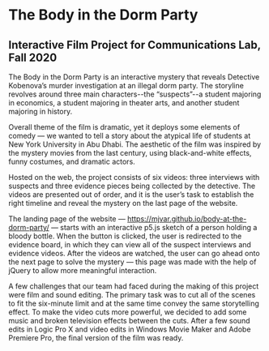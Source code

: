 # The Body in the Dorm Party 
## Interactive Film Project for Communications Lab, Fall 2020

The Body in the Dorm Party is an interactive mystery that reveals Detective Kobenova’s murder investigation at an illegal dorm party. The storyline revolves around three main characters--the “suspects”--a student majoring in economics, a student majoring in theater arts, and another student majoring in history. 

Overall theme of the film is dramatic, yet it deploys some elements of comedy — we wanted to tell a story about the atypical life of students at New York University in Abu Dhabi. The aesthetic of the film was inspired by the mystery movies from the last century, using black-and-white effects, funny costumes, and dramatic actors. 

Hosted on the web, the project consists of six videos: three interviews with suspects and three evidence pieces being collected by the detective. The videos are presented out of order, and it is the user’s task to establish the right timeline and reveal the mystery on the last page of the website.

The landing page of the website — https://mjvar.github.io/body-at-the-dorm-party/ — starts with an interactive p5.js sketch of a person holding a bloody bottle. When the button is clicked, the user is redirected to the evidence board, in which they can view all of the suspect interviews and evidence videos. After the videos are watched, the user can go ahead onto the next page to solve the mystery — this page was made with the help of jQuery to allow more meaningful interaction. 

A few challenges that our team had faced during the making of this project were film and sound editing. The primary task was to cut all of the scenes to fit the six-minute limit and at the same time convey the same storytelling effect. To make the video cuts more powerful, we decided to add some music and broken television effects between the cuts. After a few sound edits in Logic Pro X and video edits in Windows Movie Maker and Adobe Premiere Pro, the final version of the film was ready.
